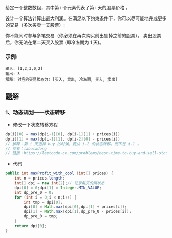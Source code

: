 给定一个整数数组，其中第 i 个元素代表了第 i 天的股票价格 。​

设计一个算法计算出最大利润。在满足以下约束条件下，你可以尽可能地完成更多的交易（多次买卖一支股票）:

你不能同时参与多笔交易（你必须在再次购买前出售掉之前的股票）。
卖出股票后，你无法在第二天买入股票 (即冷冻期为 1 天)。
### 示例:
```
输入: [1,2,3,0,2]
输出: 3 
解释: 对应的交易状态为: [买入, 卖出, 冷冻期, 买入, 卖出]
```
<!-- 来源：力扣（LeetCode）
链接：https://leetcode-cn.com/problems/best-time-to-buy-and-sell-stock-with-cooldown
著作权归领扣网络所有。商业转载请联系官方授权，非商业转载请注明出处。 -->

## 题解
### 1、动态规划——状态转移
- 修改一下状态转移方程
```java
dp[i][0] = max(dp[i-1][0], dp[i-1][1] + prices[i])
dp[i][1] = max(dp[i-1][1], dp[i-2][0] - prices[i])
// 解释：第 i 天选择 buy 的时候，要从 i-2 的状态转移，而不是 i-1 。
// 作者：labuladong
// 链接：https://leetcode-cn.com/problems/best-time-to-buy-and-sell-stock-with-cooldown/solution/yi-ge-fang-fa-tuan-mie-6-dao-gu-piao-wen-ti-by-lab/
```
- 代码
```java
public int maxProfit_with_cool (int[] prices) {
    int n = prices.length;
    int[] dpi = new int[2];// 记录每天的两状态
    dpi[0] = 0;dpi[1] = Integer.MIN_VALUE;
    int dp_pre_0 = 0;
    for (int i = 0;i < n;i++) {
        int tmp = dpi[0];
        dpi[0] = Math.max(dpi[0],dpi[1] + prices[i]);
        dpi[1] = Math.max(dpi[1],dp_pre_0 - prices[i]);
        dp_pre_0 = tmp;
    }
    return dpi[0];
}
```